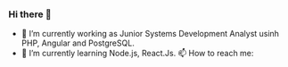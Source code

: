 ### Hi there 👋

<!--
**isaacwrk/isaacwrk** is a ✨ _special_ ✨ repository because its `README.md` (this file) appears on your GitHub profile.
-->

- 🔭 I’m currently working as Junior Systems Development Analyst usinh PHP, Angular and PostgreSQL.
- 🌱 I’m currently learning Node.js, React.Js.
📫 How to reach me: 


